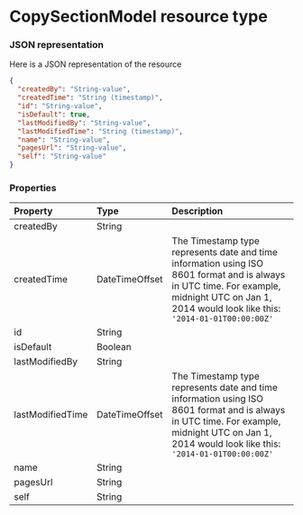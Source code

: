 # CopySectionModel resource type



### JSON representation

Here is a JSON representation of the resource

<!-- {
  "blockType": "resource",
  "optionalProperties": [

  ],
  "@odata.type": "microsoft.graph.copysectionmodel"
}-->

```json
{
  "createdBy": "String-value",
  "createdTime": "String (timestamp)",
  "id": "String-value",
  "isDefault": true,
  "lastModifiedBy": "String-value",
  "lastModifiedTime": "String (timestamp)",
  "name": "String-value",
  "pagesUrl": "String-value",
  "self": "String-value"
}

```
### Properties
| Property	   | Type	|Description|
|:---------------|:--------|:----------|
|createdBy|String||
|createdTime|DateTimeOffset|The Timestamp type represents date and time information using ISO 8601 format and is always in UTC time. For example, midnight UTC on Jan 1, 2014 would look like this: `'2014-01-01T00:00:00Z'`|
|id|String||
|isDefault|Boolean||
|lastModifiedBy|String||
|lastModifiedTime|DateTimeOffset|The Timestamp type represents date and time information using ISO 8601 format and is always in UTC time. For example, midnight UTC on Jan 1, 2014 would look like this: `'2014-01-01T00:00:00Z'`|
|name|String||
|pagesUrl|String||
|self|String||

<!-- uuid: 9ff16402-fdeb-41e1-a8e4-e5c8198f8f7c
2015-10-21 09:21:58 UTC -->
<!-- {
  "type": "#page.annotation",
  "description": "CopySectionModel resource",
  "keywords": "",
  "section": "documentation",
  "tocPath": ""
}-->